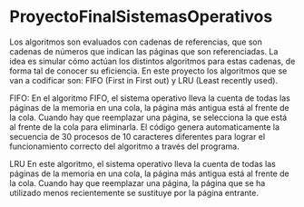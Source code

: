 # ProyectoFinalSistemasOperativos
Los algoritmos son evaluados con cadenas de referencias, que son cadenas de números que indican las páginas que son referenciadas. La idea es simular cómo actúan los distintos algoritmos para estas cadenas, de forma tal de conocer su eficiencia.
En este proyecto los algoritmos que se van a codificar son: FIFO (First in First out) y LRU (Least recently used).

FIFO:
En el algoritmo FIFO, el sistema operativo lleva la cuenta de todas las páginas de la memoria en una cola, la página más antigua está al frente de la cola. Cuando hay que reemplazar una página, se selecciona la que está al frente de la cola para eliminarla.
El código genera automaticamente la secuencia de 30 procesos de 10 caracteres diferentes para lograr el funcionamiento correcto del algoritmo a través del programa.

LRU
En este algoritmo, el sistema operativo lleva la cuenta de todas las páginas de la memoria en una cola, la página más antigua está al frente de la cola. Cuando hay que reemplazar una página, la página que se ha utilizado menos recientemente se sustituye por la página entrante.
